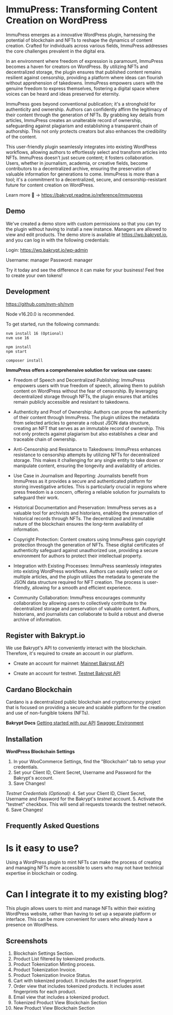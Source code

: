 # ImmuPress: Transforming Content Creation on WordPress

ImmuPress emerges as a innovative WordPress plugin, harnessing the potential of blockchain and NFTs to reshape the dynamics of content creation. Crafted for individuals across various fields, ImmuPress addresses the core challenges prevalent in the digital era.

In an environment where freedom of expression is paramount, ImmuPress becomes a haven for creators on WordPress. By utilizing NFTs and decentralized storage, the plugin ensures that published content remains resilient against censorship, providing a platform where ideas can flourish without apprehension of takedowns. ImmuPress empowers users with the genuine freedom to express themselves, fostering a digital space where voices can be heard and ideas preserved for eternity.

ImmuPress goes beyond conventional publication; it's a stronghold for authenticity and ownership. Authors can confidently affirm the legitimacy of their content through the generation of NFTs. By grabbing key details from articles, ImmuPress creates an unalterable record of ownership, safeguarding against plagiarism and establishing a transparent chain of authorship. This not only protects creators but also enhances the credibility of the content.

This user-friendly plugin seamlessly integrates into existing WordPress workflows, allowing authors to effortlessly select and transform articles into NFTs. ImmuPress doesn't just secure content; it fosters collaboration. Users, whether in journalism, academia, or creative fields, become contributors to a decentralized archive, ensuring the preservation of valuable information for generations to come. ImmuPress is more than a tool; it's a commitment to a decentralized, secure, and censorship-resistant future for content creation on WordPress.

Learn more 🚀 -> https://bakrypt.readme.io/reference/immupress

## Demo

We've created a demo store with custom permissions so that you can try the plugin without having to install a new instance. Managers are allowed to view and edit products. The demo store is available at https://wp.bakrypt.io, and you can log in with the following credentials:

Login:
https://wp.bakrypt.io/wp-admin

Username: manager
Password: manager

Try it today and see the difference it can make for your business! Feel free to create your own tokens!

## Development

https://github.com/nvm-sh/nvm

Node v16.20.0 is recommended.

To get started, run the following commands:

```text
nvm install 16 (Optional)
nvm use 16

npm install
npm start

composer install
```

**ImmuPress offers a comprehensive solution for various use cases:**


* Freedom of Speech and Decentralized Publishing:
ImmuPress empowers users with true freedom of speech, allowing them to publish content on WordPress without the fear of censorship. By leveraging decentralized storage through NFTs, the plugin ensures that articles remain publicly accessible and resistant to takedowns.

* Authenticity and Proof of Ownership:
Authors can prove the authenticity of their content through ImmuPress. The plugin utilizes the metadata from selected articles to generate a robust JSON data structure, creating an NFT that serves as an immutable record of ownership. This not only protects against plagiarism but also establishes a clear and traceable chain of ownership.

* Anti-Censorship and Resistance to Takedowns:
ImmuPress enhances resistance to censorship attempts by utilizing NFTs for decentralized storage. This makes it challenging for any single entity to take down or manipulate content, ensuring the longevity and availability of articles.

* Use Case in Journalism and Reporting:
Journalists benefit from ImmuPress as it provides a secure and authenticated platform for storing investigative articles. This is particularly crucial in regions where press freedom is a concern, offering a reliable solution for journalists to safeguard their work.

* Historical Documentation and Preservation:
ImmuPress serves as a valuable tool for archivists and historians, enabling the preservation of historical records through NFTs. The decentralized and immutable nature of the blockchain ensures the long-term availability of information.

* Copyright Protection:
Content creators using ImmuPress gain copyright protection through the generation of NFTs. These digital certificates of authenticity safeguard against unauthorized use, providing a secure environment for authors to protect their intellectual property.

* Integration with Existing Processes:
ImmuPress seamlessly integrates into existing WordPress workflows. Authors can easily select one or multiple articles, and the plugin utilizes the metadata to generate the JSON data structure required for NFT creation. The process is user-friendly, allowing for a smooth and efficient experience.

* Community Collaboration:
ImmuPress encourages community collaboration by allowing users to collectively contribute to the decentralized storage and preservation of valuable content. Authors, historians, and journalists can collaborate to build a robust and diverse archive of information.

## Register with Bakrypt.io

We use Bakrypt's API to conveniently interact with the blockchain. Therefore, it's required to create an account in our platform.

-   Create an account for mainnet:
    [Mainnet Bakrypt API](https://bakrypt.io/account/login/)

-   Create an account for testnet.
    [Testnet Bakrypt API](https://testnet.bakrypt.io/account/login/)

## Cardano Blockchain

Cardano is a decentralized public blockchain and cryptocurrency project that is focused on providing a secure and scalable platform for the creation and use of non-fungible tokens (NFTs).

**Bakrypt Docs**
[Getting started with our API](https://bakrypt.readme.io/reference/getting-started-with-your-api)
[Swagger Environment](https://bakrypt.io/docs/)

## Installation

**WordPress Blockchain Settings**

1. In your WooCommerce Settings, find the "Blockchain" tab to setup your credentials.
2. Set your Client ID, Client Secret, Username and Password for the Bakrypt's account.
3. Save Changes!

_Testnet Credentials (Optional):_ 4. Set your Client ID, Client Secret, Username and Password for the Bakrypt's _testnet_ account. 5. Activate the "testnet" checkbox. This will send all requests towards the testnet network. 6. Save Changes!

## Frequently Asked Questions

# Is it easy to use?

Using a WordPress plugin to mint NFTs can make the process of creating and managing NFTs more accessible to users who may not have technical expertise in blockchain or coding.

# Can I integrate it to my existing blog?

This plugin allows users to mint and manage NFTs within their existing WordPress website, rather than having to set up a separate platform or interface. This can be more convenient for users who already have a presence on WordPress.


## Screenshots

1. Blockchain Settings Section.
2. Product List filtered by tokenized products.
3. Product Tokenization Minting process.
4. Product Tokenization Invoice.
5. Product Tokenization Invoice Status.
6. Cart with tokenized product. It includes the asset fingerprint.
7. Order view that includes tokenized products. It includes asset fingerprints for each product.
8. Email view that includes a tokenized product.
9. Tokenized Product View Blockchain Section
10. New Product View Blockchain Section

